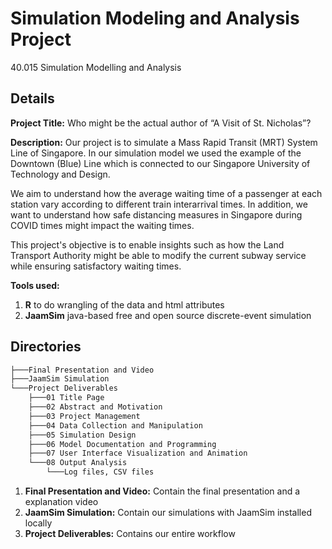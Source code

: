 # Simulation Modeling and Analysis Project
40.015 Simulation Modelling and Analysis

## Details
**Project Title:** Who might be the actual author of “A Visit of St. Nicholas”?

**Description:** Our project is to simulate a Mass Rapid Transit (MRT) System Line of Singapore. In our simulation model we used the example of the Downtown (Blue) Line which is connected to our Singapore University of Technology and Design. 

We aim to understand how the average waiting time of a passenger at each station vary according to different train interarrival times. In addition, we want to understand how safe distancing measures in Singapore during COVID times might impact the waiting times. 

This project's objective is to enable insights such as how the Land Transport Authority might be able to modify the current subway service while ensuring satisfactory waiting times.


**Tools used:**
1. **R** to do wrangling of the data and html attributes
2. **JaamSim** java-based free and open source discrete-event simulation

## Directories
```bash
├───Final Presentation and Video
├───JaamSim Simulation
└───Project Deliverables
    ├───01 Title Page
    ├───02 Abstract and Motivation
    ├───03 Project Management
    ├───04 Data Collection and Manipulation
    ├───05 Simulation Design
    ├───06 Model Documentation and Programming
    ├───07 User Interface Visualization and Animation
    └───08 Output Analysis
        └───Log files, CSV files
```

1. **Final Presentation and Video:** Contain the final presentation and a explanation video
2. **JaamSim Simulation:** Contain our simulations with JaamSim installed locally
3. **Project Deliverables:** Contains our entire workflow
